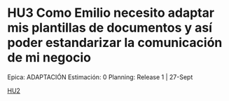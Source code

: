 # HU3 Como Emilio necesito adaptar mis plantillas de documentos y así poder estandarizar la comunicación de mi negocio

Epica: ADAPTACIÓN
Estimación: 0
Planning: Release 1 | 27-Sept

[HU2](./HU2-74525684-1d2e-4ab0-b489-799ee144e561.csv)